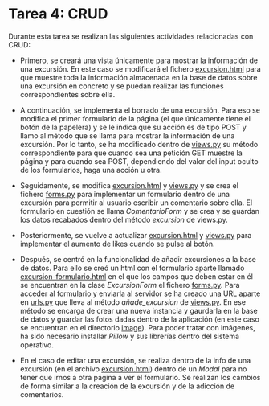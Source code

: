 # Tarea 4: CRUD

Durante esta tarea se realizan las siguientes actividades relacionadas con CRUD:

* Primero, se creará una vista únicamente para mostrar la información de una excursión. En este caso se modificará el fichero [excursion.html](https://github.com/mjls130598/Senderos/blob/main/rutas_granada/templates/rutas_granada/excursion.html) para que muestre toda la información almacenada en la base de datos sobre una excursión en concreto y se puedan realizar las funciones correspondientes sobre ella.

* A continuación, se implementa el borrado de una excursión. Para eso se modifica el primer formulario de la página (el que únicamente tiene el botón de la papelera) y se le indica que su acción es de tipo POST y llamo al método que se llama para mostrar la información de una excursión. Por lo tanto, se ha modificado dentro de [views.py](https://github.com/mjls130598/Senderos/blob/main/rutas_granada/views.py) su método correspondiente para que cuando sea una petición GET muestre la página y para cuando sea POST, dependiendo del valor del input oculto de los formularios, haga una acción u otra.

* Seguidamente, se modifica [excursion.html](https://github.com/mjls130598/Senderos/blob/main/rutas_granada/templates/rutas_granada/excursion.html) y [views.py](https://github.com/mjls130598/Senderos/blob/main/rutas_granada/views.py) y se crea el fichero [forms.py](https://github.com/mjls130598/Senderos/blob/main/rutas_granada/forms.py) para implementar un formulario dentro de una excursión para permitir al usuario escribir un comentario sobre ella. El formulario en cuestión se llama *ComentarioForm* y se crea y se guardan los datos recabados dentro del método *excursion* de views.py.

* Posteriormente, se vuelve a actualizar [excursion.html](https://github.com/mjls130598/Senderos/blob/main/rutas_granada/templates/rutas_granada/excursion.html) y [views.py](https://github.com/mjls130598/Senderos/blob/main/rutas_granada/views.py) para implementar el aumento de likes cuando se pulse al botón.

* Después, se centró en la funcionalidad de añadir excursiones a la base de datos. Para ello se creó un html con el formulario aparte llamado [excursion-formulario.html](https://github.com/mjls130598/Senderos/blob/main/rutas_granada/templates/rutas_granada/excursion.html) en el que los campos que deben estar en él se encuentran en la clase *ExcursionForm* el fichero [forms.py](https://github.com/mjls130598/Senderos/blob/main/rutas_granada/forms.py). Para acceder al formulario y enviarla al servidor se ha creado una URL aparte en [urls.py](https://github.com/mjls130598/Senderos/blob/main/rutas_granada/urls.py) que lleva al método *añade_excursion* de [views.py](https://github.com/mjls130598/Senderos/blob/main/rutas_granada/views.py). En ese método se encarga de crear una nueva instancia y gaurdarla en la base de datos y guardar las fotos dadas dentro de la aplicación (en este caso se encuentran en el directorio [image](https://github.com/mjls130598/Senderos/blob/main/rutas_granada/static/rutas_granada/images)). Para poder tratar con imágenes, ha sido necesario installar *Pillow* y sus librerías dentro del sistema operativo.

* En el caso de editar una excursión, se realiza dentro de la info de una excursión (en el archivo [excursion.html](https://github.com/mjls130598/Senderos/blob/main/rutas_granada/templates/rutas_granada/excursion.html)) dentro de un *Modal* para no tener que irnos a otra página a ver el formulario. Se realizan los cambios de forma similar a la creación de la excursión y de la adicción de comentarios.